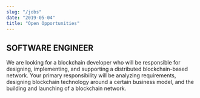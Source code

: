 ```yaml
---
slug: "/jobs"
date: "2019-05-04"
title: "Open Opportunities"
---
```



## SOFTWARE ENGINEER ##

We are looking for a blockchain developer who will be responsible for designing, implementing, and supporting a distributed blockchain-based network. Your primary responsibility will be analyzing requirements, designing blockchain technology around a certain business model, and the building and launching of a blockchain network.
